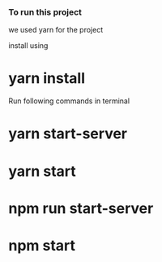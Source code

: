 ### To run this project

we used yarn for the project

install using 
# yarn install

Run following commands in terminal
# yarn start-server
# yarn start

# npm run start-server
# npm start
